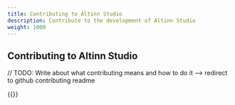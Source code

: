```yaml
---
title: Contributing to Altinn Studio
description: Contribute to the development of Altinn Studio
weight: 1000
---
```


## Contributing to Altinn Studio

// TODO: Write about what contributing means and how to do it --> redirect to github contributing readme

{{<children description="true" />}}